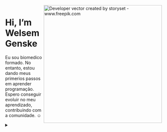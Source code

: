 <img align="right" alt="Developer vector created by storyset - www.freepik.com" height="380" src="https://img.freepik.com/free-vector/coding-concept-illustration_114360-1155.jpg?w=740&t=st=1702177976~exp=1702178576~hmac=ccb3c315ed6de2ae661e5da17a00598f748acdd5a283ba5b0cb4f288705f7007">


  # Hi, I’m Welsem Genske
Eu sou biomedico formado. No entanto, estou dando meus primerios passos em aprender programação.     
Espero conseguir evoluir no meu aprendizado, contribuindo com a comunidade. :relaxed:
  </h1>
  


<details align="left">
  <summary></summary> 

 
  - Developer vector created by <a href="https://www.freepik.com/vectors/developer">storyset - www.freepik.com</a> (edited by author)

1[Imagem Legal](https://www.freepik.com/free-vector/coding-concept-illustration_6572420.htm#query=developer&position=43&from_view=keyword&track=sph)
